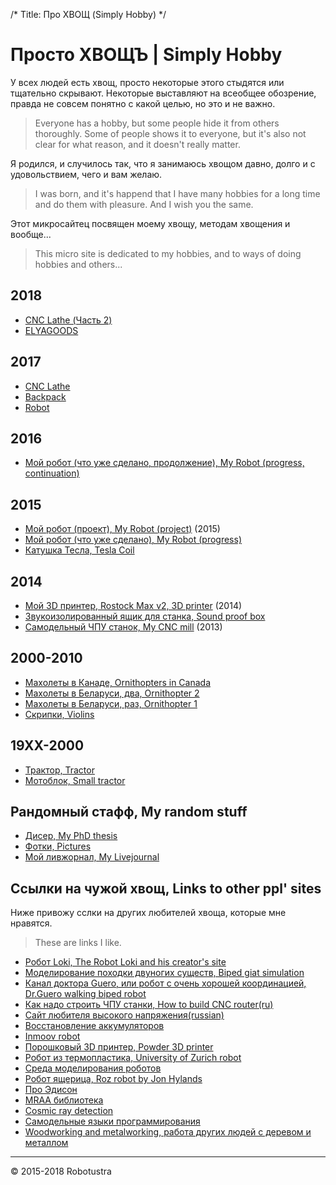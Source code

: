 /*
Title: Про ХВОЩ (Simply Hobby)
*/

Просто ХВОЩЪ | Simply Hobby
==========================

У всех людей есть хвощ, просто некоторые этого стыдятся или тщательно скрывают. 
Некоторые выставляют на всеобщее обозрение, правда не совсем понятно с какой целью, 
но это и не важно.

> Everyone has a hobby, but some people hide it from others thoroughly.
Some of people shows it to everyone, but it's also not clear for what reason, and it doesn't really matter.	

Я родился, и случилось так, что я занимаюсь хвощом давно, долго и с удовольствием, 
чего и вам желаю.

>I was born, and it's happend that I have many hobbies for a long time and do them with pleasure.
And I wish you the same.

Этот микросайтец посвящен моему хвощу, методам хвощения и вообще...

>This micro site is dedicated to my hobbies, and to ways of doing hobbies and others...

2018
----
+ [CNC Lathe (Часть 2)](?my-cnc-lathe2)
+ [ELYAGOODS](?elyagoods)

2017
----
+ [CNC Lathe](?my-cnc-lathe)
+ [Backpack](?my-backpack)
+ [Robot](?my-robot-done3)


2016
-----
+ [Мой робот (что уже сделано, продолжение), My Robot (progress, continuation)](?my-robot-done2)

2015
-------

+ [Мой робот (проект), My Robot (project)](?my-robot) (2015)
+ [Мой робот (что уже сделано), My Robot (progress)](?my-robot-done)
+ [Катушка Тесла, Tesla Coil](?tesla-coil)

2014
-----

+ [Мой 3D принтер, Rostock Max v2, 3D printer](?3d-printer) (2014)
+ [Звукоизолированный ящик для станка, Sound proof box](?sound-box)
+ [Самодельный ЧПУ станок, My CNC mill](?my-cnc-mill) (2013)

2000-2010
----------

+ [Махолеты в Канаде, Ornithopters in Canada](?maholet3)
+ [Махолеты в Беларуси, два, Ornithopter 2](?maholet2)
+ [Махолеты в Беларуси, раз, Ornithopter 1](?maholet1)
+ [Скрипки, Violins](?violins)

19XX-2000
----------

+ [Трактор, Tractor](?traktor)
+ [Мотоблок, Small tractor](?motoblok)


Рандомный стафф, My random stuff
--------------------------------

+ [Дисер, My PhD thesis](http://mitm.mooo.com/~onick/diser/DISER.pdf)
+ [Фотки, Pictures](gallery)
+ [Мой ливжорнал, My Livejournal](http://maholet.livejournal.com)

Ссылки на чужой хвощ, Links to other ppl' sites
-----------------------------------------------

Ниже привожу сслки на других любителей хвоща, которые мне нравятся.

> These are links I like.

+ [Робот Loki, The Robot Loki and his creator's site](http://www.dshinsel.com/loki/)
+ [Моделирование походки двуногих существ, Biped giat simulation](http://www.goatstream.com/research/papers/SA2013/)
+ [Канал доктора Guero, или робот с очень хорошей координацией, Dr.Guero walking biped robot](https://www.youtube.com/user/DrGuero2001/videos)
+ [Как надо строить ЧПУ станки, How to build CNC router(ru) ](http://forum.rcdesign.ru/f111/thread384652.html)
+ [Сайт любителя высокого напряжения(russian)](http://acdc.foxylab.com/)
+ [Восстановление аккумуляторов](http://gzip.ru/home/vosstanovlenie_gelevyh_kislotno_svincovyh_akkumuljatorov_ups.htm)
+ [Inmoov robot](http://inmoov.fr/)
+ [Порошковый 3D принтер, Powder 3D printer](http://pwdr.github.io/)
+ [Робот из термопластика, University of Zurich robot](http://www.expo21xx.com/automation21xx/17887_st3_university/default.htm)
+ [Среда моделирования роботов](http://gazebosim.org/)
+ [Робот ящерица, Roz robot by Jon Hylands](http://blog.huv.com/)
+ [Про Эдисон](http://habrahabr.ru/company/intel/blog/260471/)
+ [MRAA библиотека](http://geektimes.ru/company/intel/blog/260998/)
+ [Cosmic ray detection](http://hardhack.org.au/book/export/html/12)
+ [Самодельные языки программирования](http://exmortis.narod.ru/src_compilers.html)
+ [Woodworking and metalworking, работа других людей с деревом и металлом](woodwork)
- - -

<div class="footer">
        &copy; 2015-2018 Robotustra
</div>
